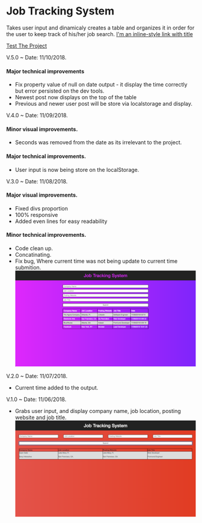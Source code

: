 # Job Tracking System
Takes user input  and dinamicaly creates a table and organizes it in order for the user to keep track of his/her job search.
[I'm an inline-style link with title](https://www.google.com "Google's Homepage")


[Test The Project](https://robydoidao2006.github.io/jobTrackingSystem/)

V.5.0 ~ Date: 11/10/2018.

#### Major technical improvements
- Fix property value of null on date output - it display the time correctly but error persisted on the dev tools.
- Newest post now displays on the top of the table
- Previous and newer user post will be store via localstorage and display.


V.4.0 ~ Date: 11/09/2018.
#### Minor visual improvements.
- Seconds was removed from the date as its irrelevant to the project.

#### Major technical improvements.
- User input is now being store on the localStorage.

V.3.0 ~ Date: 11/08/2018.
#### Major visual improvements.
- Fixed divs proportion
- 100% responsive
- Added even lines for easy readability

#### Minor technical improvements.
- Code clean up.
- Concatinating.
- Fix bug, Where current time was not being update to current time submition.
![alt text](assets/images/v3.jpg)

V.2.0 ~ Date: 11/07/2018.
- Current time added to the output.

V.1.0 ~ Date: 11/06/2018.
- Grabs user input, and display company name, job location, posting website and job title.
![alt text](assets/images/v1.jpg)
 
